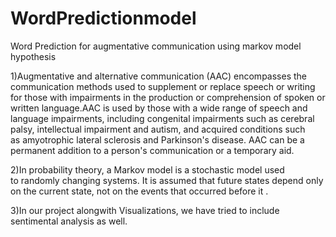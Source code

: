 # WordPredictionmodel
Word Prediction for augmentative communication using markov model hypothesis

1)Augmentative and alternative communication (AAC) encompasses the communication methods used to supplement or replace speech or writing for those with impairments in the production or comprehension of spoken or written language.AAC is used by those with a wide range of speech and language impairments, including congenital impairments such as cerebral palsy, intellectual impairment and autism, and acquired conditions such as amyotrophic lateral sclerosis and Parkinson's disease. AAC can be a permanent addition to a person's communication or a temporary aid.


2)In probability theory, a Markov model is a stochastic model used to randomly changing systems. It is assumed that future states depend only on the current state, not on the events that occurred before it .

3)In our project alongwith Visualizations, we have tried to include sentimental analysis as well.

